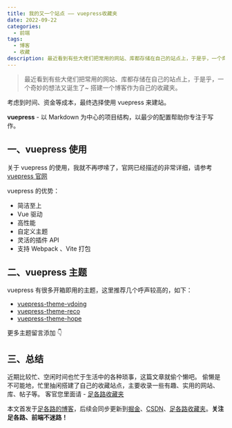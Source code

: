 ```yaml
---
title: 我的又一个站点 —— vuepress收藏夹
date: 2022-09-22
categories:
  - 前端
tags:
  - 博客
  - 收藏
description: 最近看到有些大佬们把常用的网站、库都存储在自己的站点上，于是乎，一个奇妙的想法又诞生了~ 搭建一个博客作为自己的收藏夹。
---
```


> 最近看到有些大佬们把常用的网站、库都存储在自己的站点上，于是乎，一个奇妙的想法又诞生了~ 搭建一个博客作为自己的收藏夹。

考虑到时间、资金等成本，最终选择使用 vuepress 来建站。

**vuepress** - 以 Markdown 为中心的项目结构，以最少的配置帮助你专注于写作。

## 一、vuepress 使用

关于 vuepress 的使用，我就不再啰嗦了，官网已经描述的非常详细，请参考[vuepress 官网](https://www.vuepress.cn/)

vuepress 的优势：

- 简洁至上
- Vue 驱动
- 高性能
- 自定义主题
- 灵活的插件 API
- 支持 Webpack 、Vite 打包

## 二、vuepress 主题

vuepress 有很多开箱即用的主题，这里推荐几个呼声较高的，如下：

- [vuepress-theme-vdoing](https://github.com/xugaoyi/vuepress-theme-vdoing)
- [vuepress-theme-reco](https://github.com/vuepress-reco/vuepress-theme-reco-1.x)
- [vuepress-theme-hope](https://github.com/vuepress-theme-hope/vuepress-theme-hope)

更多主题留言添加 👇

## 三、总结

近期比较忙、空闲时间也忙于生活中的各种琐事，这篇文章就偷个懒吧。
偷懒是不可能地，忙里抽闲搭建了自己的收藏站点，主要收录一些有趣、实用的网站、库、帖子等。
客官您里面请 - [足各路收藏夹](https://v.zugelu.com)

本文首发于[足各路的博客](https://zugelu.com/)，后续会同步更新到[掘金](https://juejin.cn/user/1151943917971031)、[CSDN](https://blog.csdn.net/weixin_44388523)、[足各路收藏夹](https://v.zugelu.com)。**关注足各路、前端不迷路！**
